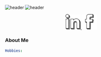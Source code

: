 ![header](https://capsule-render.vercel.app/api?type=waving&color=87CEEB&height=200&section=header&text=Hello&fontSize=90&animation=fadeIn)
![header](https://capsule-render.vercel.app/api?type=transparent&color=auto&height=200&text=Welcome%20to%20my%20GitHub&fontSize=40)

<p align="center">
<a href="https://www.linkedin.com/in/mylesbarney/">
  <img height="50" src="https://github.com/myl15/myl15/blob/main/linkedin.png"/>
</a>
<a href="https://www.facebook.com/myles.barney">
  <img height="50" src="https://github.com/myl15/myl15/blob/main/facebook.png"/>
</a>
</p>



### About Me
```yaml
Hobbies: 
```

<!--
**myl15/myl15** is a ✨ _special_ ✨ repository because its `README.md` (this file) appears on your GitHub profile.

Here are some ideas to get you started:

- 🔭 I’m currently working on ...
- 🌱 I’m currently learning ...
- 👯 I’m looking to collaborate on ...
- 🤔 I’m looking for help with ...
- 💬 Ask me about ...
- 📫 How to reach me: ...
- 😄 Pronouns: ...
- ⚡ Fun fact: ...
-->
